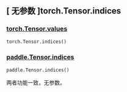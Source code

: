 ## [ 无参数 ]torch.Tensor.indices

### [torch.Tensor.values](https://pytorch.org/docs/stable/generated/torch.Tensor.indices.html#torch.Tensor.indices)

```python
torch.Tensor.indices()
```

### [paddle.Tensor.indices](https://www.paddlepaddle.org.cn/documentation/docs/zh/develop/api/paddle/sparse/Overview_cn.html)

```python
paddle.Tensor.indices()
```

两者功能一致，无参数。
